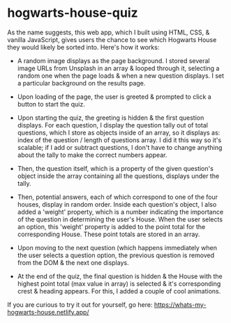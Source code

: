 ﻿# hogwarts-house-quiz
As the name suggests, this web app, which I built using HTML, CSS, & vanilla JavaScript, gives users the chance to see which Hogwarts House they would likely be sorted into. Here's how it works:

* A random image displays as the page background. I stored several image URLs from Unsplash in an array & looped through it, selecting a random one when the page loads & when a new question displays. I set a particular background on the results page.

* Upon loading of the page, the user is greeted & prompted to click a button to start the quiz. 

* Upon starting the quiz, the greeting is hidden & the first question displays. For each question, I display the question tally out of total questions, which I store as objects inside of an array, so it displays as: index of the question / length of questions array. I did it this way so it's scalable; if I add or subtract questions, I don't have to change anything about the tally to make the correct numbers appear.

* Then, the question itself, which is a property of the given question's object inside the array containing all the questions, displays under the tally. 

* Then, potential answers, each of which correspond to one of the four houses, display in random order. Inside each question's object, I also added a 'weight' property, which is a number indicating the importance of the question in determining the user's House. When the user selects an option, this 'weight' property is added to the point total for the corresponding House. These point totals are stored in an array. 

* Upon moving to the next question (which happens immediately when the user selects a question option, the previous question is removed from the DOM & the next one displays.

* At the end of the quiz, the final question is hidden & the House with the highest point total (max value in array) is selected & it's corresponding crest & heading appears. For this, I added a couple of cool animations.

If you are curious to try it out for yourself, go here: https://whats-my-hogwarts-house.netlify.app/

